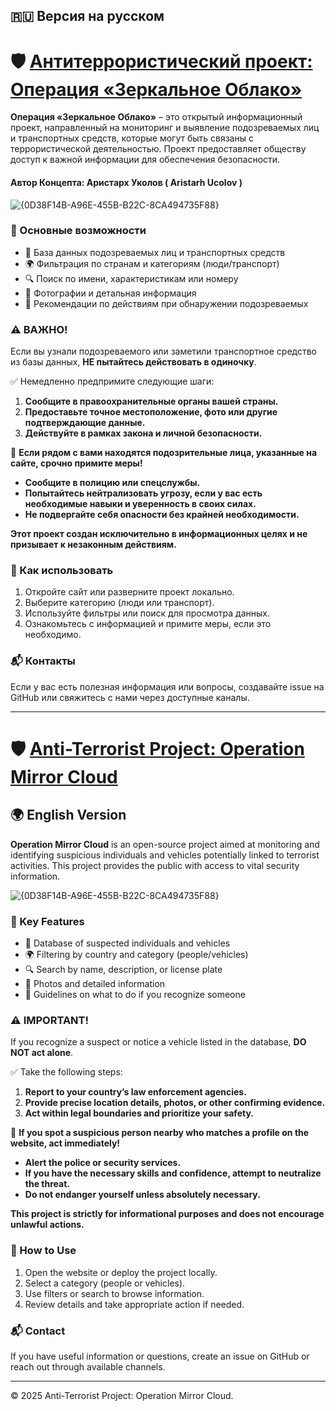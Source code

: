 ## 🇷🇺 Версия на русском

# 🛡️ [Антитеррористический проект: Операция «Зеркальное Облако»](https://aristarhucolov.github.io/Anti-Terrorist-Project-Operation-Mirror-Cloud/)

**Операция «Зеркальное Облако»** – это открытый информационный проект, направленный на мониторинг и выявление подозреваемых лиц и транспортных средств, которые могут быть связаны с террористической деятельностью. Проект предоставляет обществу доступ к важной информации для обеспечения безопасности.  
#### Автор Концепта: Аристарх Уколов ( Aristarh Ucolov )
![{0D38F14B-A96E-455B-B22C-8CA494735F88}](https://github.com/user-attachments/assets/4c071e6e-c6a5-439a-862b-518eef0f9254)

### 🚀 Основные возможности  

- 📂 База данных подозреваемых лиц и транспортных средств  
- 🌍 Фильтрация по странам и категориям (люди/транспорт)  
- 🔍 Поиск по имени, характеристикам или номеру  
- 📸 Фотографии и детальная информация  
- 📢 Рекомендации по действиям при обнаружении подозреваемых  

### ⚠️ ВАЖНО!  

Если вы узнали подозреваемого или заметили транспортное средство из базы данных, **НЕ пытайтесь действовать в одиночку**.  

✅ Немедленно предпримите следующие шаги:  
1. **Сообщите в правоохранительные органы вашей страны.**  
2. **Предоставьте точное местоположение, фото или другие подтверждающие данные.**  
3. **Действуйте в рамках закона и личной безопасности.**  

🔴 **Если рядом с вами находятся подозрительные лица, указанные на сайте, срочно примите меры!**  
- **Сообщите в полицию или спецслужбы.**  
- **Попытайтесь нейтрализовать угрозу, если у вас есть необходимые навыки и уверенность в своих силах.**  
- **Не подвергайте себя опасности без крайней необходимости.**  

**Этот проект создан исключительно в информационных целях и не призывает к незаконным действиям.**  

### 🔗 Как использовать  

1. Откройте сайт или разверните проект локально.  
2. Выберите категорию (люди или транспорт).  
3. Используйте фильтры или поиск для просмотра данных.  
4. Ознакомьтесь с информацией и примите меры, если это необходимо.  

### 📬 Контакты  

Если у вас есть полезная информация или вопросы, создавайте issue на GitHub или свяжитесь с нами через доступные каналы.  

---
# 🛡️ [Anti-Terrorist Project: Operation Mirror Cloud](https://aristarhucolov.github.io/Anti-Terrorist-Project-Operation-Mirror-Cloud/)

## 🌍 English Version

**Operation Mirror Cloud** is an open-source project aimed at monitoring and identifying suspicious individuals and vehicles potentially linked to terrorist activities. This project provides the public with access to vital security information.

![{0D38F14B-A96E-455B-B22C-8CA494735F88}](https://github.com/user-attachments/assets/8aae58cf-db78-4d4f-9b81-8670c269de2c)

### 🚀 Key Features  

- 📂 Database of suspected individuals and vehicles  
- 🌍 Filtering by country and category (people/vehicles)  
- 🔍 Search by name, description, or license plate  
- 📸 Photos and detailed information  
- 📢 Guidelines on what to do if you recognize someone  

### ⚠️ IMPORTANT!  

If you recognize a suspect or notice a vehicle listed in the database, **DO NOT act alone**.  

✅ Take the following steps:  
1. **Report to your country’s law enforcement agencies.**  
2. **Provide precise location details, photos, or other confirming evidence.**  
3. **Act within legal boundaries and prioritize your safety.**  

🔴 **If you spot a suspicious person nearby who matches a profile on the website, act immediately!**  
- **Alert the police or security services.**  
- **If you have the necessary skills and confidence, attempt to neutralize the threat.**  
- **Do not endanger yourself unless absolutely necessary.**  

**This project is strictly for informational purposes and does not encourage unlawful actions.**  

### 🔗 How to Use  

1. Open the website or deploy the project locally.  
2. Select a category (people or vehicles).  
3. Use filters or search to browse information.  
4. Review details and take appropriate action if needed.  

### 📬 Contact  

If you have useful information or questions, create an issue on GitHub or reach out through available channels.  

---
© 2025 Anti-Terrorist Project: Operation Mirror Cloud.  
